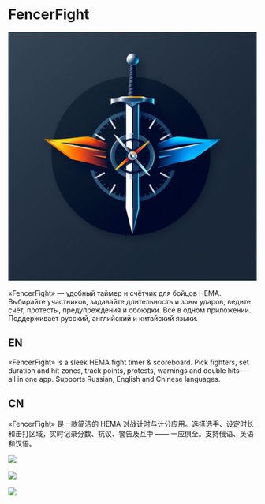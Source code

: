 # FencerFight

![](./assets/images/icon.png)

«FencerFight» — удобный таймер и счётчик для бойцов HEMA. Выбирайте участников, задавайте длительность и зоны ударов, ведите счёт, протесты, предупреждения и обоюдки. Всё в одном приложении. Поддерживает русский, английский и китайский языки.

## EN

«FencerFight» is a sleek HEMA fight timer & scoreboard. Pick fighters, set duration and hit zones, track points, protests, warnings and double hits — all in one app. Supports Russian, English and Chinese languages.

## CN

«FencerFight» 是一款简洁的 HEMA 对战计时与计分应用。选择选手、设定时长和击打区域，实时记录分数、抗议、警告及互中 —— 一应俱全。支持俄语、英语和汉语。

![](./screenshots/settings_1.avif)

![](./screenshots/settings_2.avif)

![](./screenshots/fight.avif)
